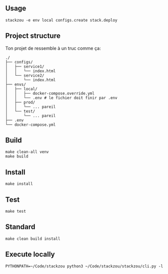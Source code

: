 ## Usage

```
stackzou -e env local configs.create stack.deploy
```

## Project structure

Ton projet de ressemble à un truc comme ça:

```
./
├── configs/
│   ├── service1/
│   │   └── index.html
│   └── service2/
│       └── index.html
├── envs/
│   ├── local/
│   │   ├── docker-compose.override.yml
│   │   └── .env # le fichier doit finir par .env
│   ├── prod/
│   │   └── ... pareil
│   └── test/
│       └── ... pareil
├── .env
└── docker-compose.yml
```

## Build

```
make clean-all venv
make build
```

## Install

```
make install
```

## Test

```
make test
```

## Standard

```
make clean build install
```

## Execute locally

```
PYTHONPATH=~/Code/stackzou python3 ~/Code/stackzou/stackzou/cli.py -l
```
